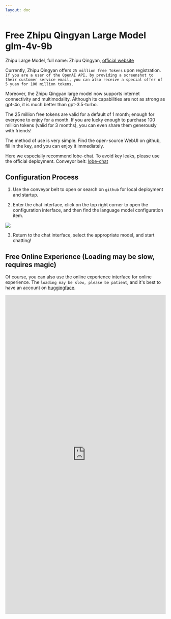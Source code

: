 ```yaml
---
layout: doc
---
```


# Free Zhipu Qingyan Large Model glm-4v-9b

Zhipu Large Model, full name: Zhipu Qingyan, <a href="https://ChatGLM.cn/">official website</a>

Currently, Zhipu Qingyan offers `25 million free Tokens` upon registration. `If you are a user of the OpenAI API, by providing a screenshot to their customer service email, you can also receive a special offer of 5 yuan for 100 million tokens.`

Moreover, the Zhipu Qingyan large model now supports internet connectivity and multimodality. Although its capabilities are not as strong as gpt-4o, it is much better than gpt-3.5-turbo.

The 25 million free tokens are valid for a default of 1 month; enough for everyone to enjoy for a month. If you are lucky enough to purchase 100 million tokens (valid for 3 months), you can even share them generously with friends!

The method of use is very simple. Find the open-source WebUI on github, fill in the key, and you can enjoy it immediately.

Here we especially recommend lobe-chat. To avoid key leaks, please use the official deployment. Conveyor belt: <a href="https://chat-preview.lobehub.com/" target="_blank">lobe-chat</a>

## Configuration Process

1. Use the conveyor belt to open or search on `github` for local deployment and startup.

2. Enter the chat interface, click on the top right corner to open the configuration interface, and then find the language model configuration item.

![](https://oss.fastx-ai.com/file/upload/2024/06/30/1807404146362421248.png)

3. Return to the chat interface, select the appropriate model, and start chatting!

## Free Online Experience (Loading may be slow, requires magic)

Of course, you can also use the online experience interface for online experience. The `loading may be slow, please be patient`, and it's best to have an account on [huggingface](https://huggingface.co/). 

<iframe
	src="https://vilarin-vl-chatbox.hf.space"
	frameborder="0"
	width="100%"
	height="1000"
></iframe>